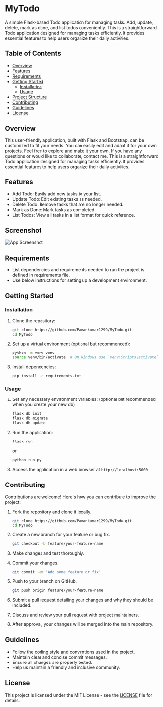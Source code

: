 # MyTodo

A simple Flask-based Todo application for managing tasks. Add, update, delete, mark as done, and list todos conveniently. This is a straightforward Todo application designed for managing tasks efficiently. It provides essential features to help users organize their daily activities.

## Table of Contents

- [Overview](#overview)
- [Features](#features)
- [Requirements](#requirements)
- [Getting Started](#getting-started)
  - [Installation](#installation)
  - [Usage](#usage)
- [Project Structure](#project-structure)
- [Contributing](#contributing)
- [Guidelines](#Guidelines)
- [License](#license)

## Overview

This user-friendly application, built with Flask and Bootstrap, can be customized to fit your needs. You can easily edit and adapt it for your own projects. Feel free to explore and make it your own. If you have any questions or would like to collaborate, contact me.
This is a straightforward Todo application designed for managing tasks efficiently. It provides essential features to help users organize their daily activities.

## Features

- Add Todo: Easily add new tasks to your list.
- Update Todo: Edit existing tasks as needed.
- Delete Todo: Remove tasks that are no longer needed.
- Mark as Done: Mark tasks as completed.
- List Todos: View all tasks in a list format for quick reference.


## Screenshot

![App Screenshot](static/img/home.png)

## Requirements

- List dependencies and requirements needed to run the project is defined in requirements file.
- Use below instructions for setting up a development environment.

## Getting Started

### Installation

1. Clone the repository:
   ```bash
   git clone https://github.com/Pavankumar1299/MyTodo.git
   cd MyTodo
   ```

2. Set up a virtual environment (optional but recommended):
   ```bash
   python -m venv venv
   source venv/bin/activate  # On Windows use `venv\Scripts\activate`
   ```

3. Install dependencies:
   ```bash
   pip install -r requirements.txt
   ```

### Usage

1. Set any necessary environment variables: (optional but recommended when you create your new db)
   ```bash
   flask db init
   flask db migrate
   flask db update
   ```

2. Run the application:
   ```bash
   flask run
   ```
   or
   ```bash
   python run.py
   ```

3. Access the application in a web browser at `http://localhost:5000`

## Contributing

Contributions are welcome! Here's how you can contribute to improve the project:

1. Fork the repository and clone it locally.
    ```bash
    git clone https://github.com/Pavankumar1299/MyTodo.git
    cd MyTodo
    ```

2. Create a new branch for your feature or bug fix.
    ```bash
    git checkout -b feature/your-feature-name
    ```

3. Make changes and test thoroughly.

4. Commit your changes.
    ```bash
    git commit -am 'Add some feature or fix'
    ```

5. Push to your branch on GitHub.
    ```bash
    git push origin feature/your-feature-name
    ```

6. Submit a pull request detailing your changes and why they should be included.

7. Discuss and review your pull request with project maintainers.

8. After approval, your changes will be merged into the main repository.

## Guidelines
- Follow the coding style and conventions used in the project.
- Maintain clear and concise commit messages.
- Ensure all changes are properly tested.
- Help us maintain a friendly and inclusive community.


## License

This project is licensed under the MIT License - see the [LICENSE](LICENSE) file for details.
